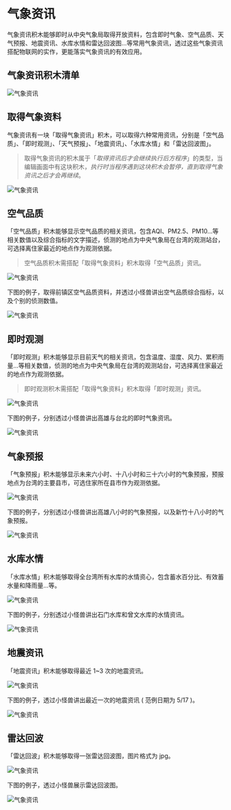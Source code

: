# 气象资讯

气象资讯积木能够即时从中央气象局取得开放资料，包含即时气象、空气品质、天气预报、地震资讯、水库水情和雷达回波图...等常用气象资讯，透过这些气象资讯搭配物联网的实作，更能落实气象资讯的有效应用。

## 气象资讯积木清单

![气象资讯](https://raw.githubusercontent.com/junhuanchen/test_repository/master/bpi-web/tutorials/images/zh-tw/docs/webbit/extension/weather-01.jpg)

## 取得气象资料

气象资讯有一块「取得气象资讯」积木，可以取得六种常用资讯，分别是「空气品质」、「即时观测」、「天气预报」、「地震资讯」、「水库水情」和「雷达回波图」。

> 取得气象资讯的积木属于「*取得资讯后才会继续执行后方程序*」的类型，当编辑画面中有这块积木，*执行时当程序遇到这块积木会暂停，直到取得气象资讯之后才会再继续*。

![气象资讯](https://raw.githubusercontent.com/junhuanchen/test_repository/master/bpi-web/tutorials/images/zh-tw/docs/webbit/extension/weather-03.jpg)

## 空气品质

「空气品质」积木能够显示空气品质的相关资讯，包含AQI、PM2.5、PM10...等相关数值以及综合指标的文字描述，侦测的地点为中央气象局在台湾的观测站台，可选择离住家最近的地点作为观测依据。

> 空气品质积木需搭配「取得气象资料」积木取得「空气品质」资讯。

![气象资讯](https://raw.githubusercontent.com/junhuanchen/test_repository/master/bpi-web/tutorials/images/zh-tw/docs/webbit/extension/weather-02.jpg)

下图的例子，取得前镇区空气品质资料，并透过小怪兽讲出空气品质综合指标，以及个别的侦测数值。

![气象资讯](https://raw.githubusercontent.com/junhuanchen/test_repository/master/bpi-web/tutorials/images/zh-tw/docs/webbit/extension/weather-04.jpg)

## 即时观测

「即时观测」积木能够显示目前天气的相关资讯，包含温度、湿度、风力、累积雨量...等相关数值，侦测的地点为中央气象局在台湾的观测站台，可选择离住家最近的地点作为观测依据。

> 即时观测积木需搭配「取得气象资料」积木取得「即时观测」资讯。

![气象资讯](https://raw.githubusercontent.com/junhuanchen/test_repository/master/bpi-web/tutorials/images/zh-tw/docs/webbit/extension/weather-05.jpg)

下图的例子，分别透过小怪兽讲出高雄与台北的即时气象资讯。

![气象资讯](https://raw.githubusercontent.com/junhuanchen/test_repository/master/bpi-web/tutorials/images/zh-tw/docs/webbit/extension/weather-06.jpg)

## 气象预报

「气象预报」积木能够显示未来六小时、十八小时和三十六小时的气象预报，预报地点为台湾的主要县市，可选住家所在县市作为观测依据。

![气象资讯](https://raw.githubusercontent.com/junhuanchen/test_repository/master/bpi-web/tutorials/images/zh-tw/docs/webbit/extension/weather-07.jpg)

下图的例子，分别透过小怪兽讲出高雄八小时的气象预报，以及新竹十八小时的气象预报。

![气象资讯](https://raw.githubusercontent.com/junhuanchen/test_repository/master/bpi-web/tutorials/images/zh-tw/docs/webbit/extension/weather-08.jpg)

## 水库水情

「水库水情」积木能够取得全台湾所有水库的水情资心，包含蓄水百分比、有效蓄水量和降雨量...等。

![气象资讯](https://raw.githubusercontent.com/junhuanchen/test_repository/master/bpi-web/tutorials/images/zh-tw/docs/webbit/extension/weather-09.jpg)

下图的例子，分别透过小怪兽讲出石门水库和曾文水库的水情资讯。

![气象资讯](https://raw.githubusercontent.com/junhuanchen/test_repository/master/bpi-web/tutorials/images/zh-tw/docs/webbit/extension/weather-10.jpg)


## 地震资讯

「地震资讯」积木能够取得最近 1~3 次的地震资讯。

![气象资讯](https://raw.githubusercontent.com/junhuanchen/test_repository/master/bpi-web/tutorials/images/zh-tw/docs/webbit/extension/weather-11.jpg)

下图的例子，透过小怪兽讲出最近一次的地震资讯 ( 范例日期为 5/17 )。

![气象资讯](https://raw.githubusercontent.com/junhuanchen/test_repository/master/bpi-web/tutorials/images/zh-tw/docs/webbit/extension/weather-12.jpg)

## 雷达回波

「雷达回波」积木能够取得一张雷达回波图，图片格式为 jpg。

![气象资讯](https://raw.githubusercontent.com/junhuanchen/test_repository/master/bpi-web/tutorials/images/zh-tw/docs/webbit/extension/weather-13.jpg)

下图的例子，透过小怪兽展示雷达回波图。

![气象资讯](https://raw.githubusercontent.com/junhuanchen/test_repository/master/bpi-web/tutorials/images/zh-tw/docs/webbit/extension/weather-14.jpg)